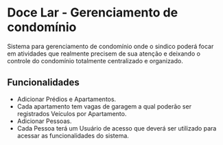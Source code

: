 # Doce Lar - Gerenciamento de condomínio

Sistema para gerenciamento de condomínio onde o sindico poderá focar em atividades que realmente precisem de sua atenção e deixando o controle do condomínio totalmente centralizado e organizado.

## Funcionalidades

- Adicionar Prédios e Apartamentos.
- Cada apartamento tem vagas de garagem a qual poderão ser registrados Veículos por Apartamento.
- Adicionar Pessoas.
- Cada Pessoa terá um Usuário de acesso que deverá ser utilizado para acessar as funcionalidades do sistema.

